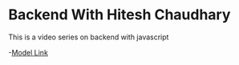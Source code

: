 # Backend With Hitesh Chaudhary
This is a video series on backend with javascript


-[Model Link](https://app.eraser.io/workspace/YtPqZ1VogxGy1jzIDkzj)